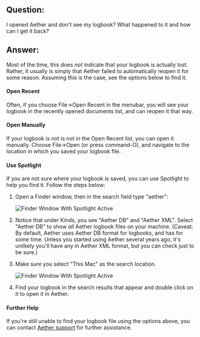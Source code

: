 ## Question:

I opened Aether and don't see my logbook? What happened to it and how can I get it back?

## Answer:

Most of the time, this does *not* indicate that your logbook is actually lost. Rather, it usually is simply that Aether failed to automatically reopen it for some reason. Assuming this is the case, see the options below to find it.

#### Open Recent

Often, if you choose File->Open Recent in the menubar, you will see your logbook in the recently opened documents list, and can reopen it that way.

#### Open Manually

If your logbook is not is not in the Open Recent list, you can open it manually. Choose File->Open (or press command-O), and navigate to the location in which you saved your logbook file.

#### Use Spotlight

If you are not sure where your logbook is saved, you can use Spotlight to help you find it. Follow the steps below:

1. Open a Finder window, then in the search field type "aether":

    ![Finder Window With Spotlight Active](/images/FinderSpotlight.png)

2. Notice that under Kinds, you see "Aether DB" and "Aether XML". Select "Aether DB" to show _all_ Aether logbook files on your machine. (Caveat: By default, Aether uses Aether DB format for logbooks, and has for some time. Unless you started using Aether several years ago, it's unlikely you'll have any in Aether XML format, but you can check just to be sure.)

3. Make sure you select "This Mac" as the search location.

    ![Finder Window With Spotlight Active](/images/FinderSpotlightFull.png)

4. Find your logbook in the search results that appear and double click on it to open it in Aether.

#### Further Help

If you're still unable to find your logbook file using the options above, you can contact [Aether support](https://www.aetherlog.com/contact.html) for further assistance.

